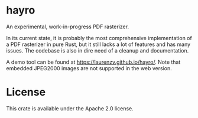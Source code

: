 # hayro

An experimental, work-in-progress PDF rasterizer.

In its current state, it is probably the most comprehensive implementation of a PDF rasterizer in pure Rust,
but it still lacks a lot of features and has many issues. The codebase is also in dire need of a cleanup and documentation.

A demo tool can be found at https://laurenzv.github.io/hayro/. Note that embedded JPEG2000 images are not supported
in the web version.

# License
This crate is available under the Apache 2.0 license.